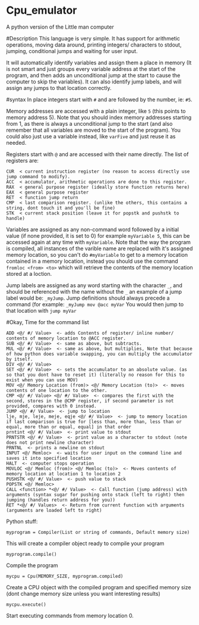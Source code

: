 # Cpu_emulator
A python version of the Little man computer


#Description
This language is very simple. It has support for arithmetic operations, moving data around, printing integers/ characters to stdout, jumping, conditional jumps and waiting for user input.

It will automatically identify variables and assign them a place in memory (It is not smart and just groups every variable address at the start of the program, and then adds an unconditional jump at the start to cause the computer to skip the variables). It can also identify jump labels, and will assign any jumps to that location correctly.

#syntax
In place integers start with ```#``` and are followed by the number, ie: ```#5```.

Memory addresses are accessed with a plain integer, like ```5``` (this points to memory address 5). Note that you should index memory addresses starting from 1, as there is always a unconditional jump to the start (and also remember that all variables are moved to the start of the program). You could also just use a variable instead, like ```varFive``` and just reuse it as needed.

Registers start with ```@``` and are accessed with their name directly.
The list of registers are:

```
CUR  < current instruction register (no reason to access directly use jump command to modify).
ACC  < accumulator, arithmetic operations are done to this register.
RAX  < general purpose register (ideally store function returns here)
EAX  < general purpose register
RET  < function jump return
CMP  < last comparison register. (unlike the others, this contains a string, dont touch it and you'll be fine)
STK  < current stack position (leave it for popstk and pushstk to handle)
```

Variables are assigned as any non-command word followed by a initial value (if none provided, it is set to 0)
for example ```myVariable 5```, this can be accessed again at any time with ```myVariable```. Note that the way the program is compiled, all instances of the varible name are replaced with it's assigned memory location, so you can't do ```#myVariable``` to get to a memory location contained in a memory location, instead you should use the command ```fromloc <from> <to>``` which will retrieve the contents of the memory location stored at a loction.

Jump labels are assigned as any word starting with the character ```_```, and should be referenced with the name without the ```_```
an example of a jump label would be: ```_myJump```. Jump definitions should always precede a command (for example: ```_myJump mov @acc myVar```
You would then jump to that location with ```jump myVar```

#Okay, Time for the command list

```
ADD <@/ #/ Value>  <- adds Contents of register/ inline number/ contents of memory location to @ACC register.
SUB <@/ #/ Value>  <- same as above, but subtracts.
MUL <@/ #/ Value>  <- same as above, but multiplies, Note that because of how python does variable swapping, you can multiply the accumulator by itself.
DIV <@/ #/ Value>
SET <@/ #/ Value>  <- sets the accumulator to an absolute value. (as so that you dont have to reset it) (literally no reason for this to exist when you can use MOV)
MOV <@/ Memory Location (from)> <@/ Memory Location (to)>  <- moves contents of one location to the other.
CMP <@/ #/ Value> <@/ #/ Value>  <- compares the first with the second, stores in the @CMP register, if second parameter is not provided, compares with 0 instead.
JUMP <@/ #/ Value>  <- jump to location
lje, mje, leje, meje, eqje <@/ #/ Value>  <- jump to memory location if last comparison is true for [less than, more than, less than or equal, more than or equal, equal] in that order
prntint <@/ #/ Value>  <- print value to stdout
PRNTSTR <@/ #/ Value>  <- print value as a character to stdout (note does not print newline character)
PRNTNL  <- prints a newline on stdout
INPUT <@/ Memloc>  <- waits for user input on the command line and saves it into specified location
HALT  <- computer stops operation
MOVLOC <@/ Memloc (from)> <@/ Memloc (to)>  <- Moves contents of memory location at location 1 to location 2
PUSHSTK <@/ #/ Value>  <- push value to stack
POPSTK <@/ Memloc>
CALL <function> *<@/ #/ Value>  <- Call function (jump address) with arguments (syntax sugar for pushing onto stack (left to right) then jumping (handles return address for you))
RET *<@/ #/ Values>  <- Return from current function with arguments (arguments are loaded left to right)
```

Python stuff:

```
myprogram = Compiler(List or string of commands, Default memory size)
```
This will create a compiler object ready to compile your program

```
myprogram.compile()
```
Compile the program

```
mycpu = Cpu(MEMORY_SIZE, myprogram.compiled)
```
Create a CPU object with the compiled program and specified memory size (dont change memory size unless you want interesting results)

```
mycpu.execute()
```
Start executing commands from memory location 0.
